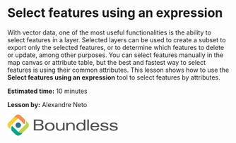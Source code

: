 # Select features using an expression

With vector data, one of the most useful functionalities is the ability
to select features in a layer. Selected layers can be used to create a
subset to export only the selected features, or to determine which
features to delete or update, among other purposes. You can select
features manually in the map canvas or attribute table, but the best and
fastest way to select features is using their common attributes. This
lesson shows how to use the **Select features using an expression** tool
to select features by attributes.


**Estimated time:** 10 minutes

**Lesson by:** Alexandre Neto

![../_shared_images/boundless.png](../_shared_images/boundless.png)

